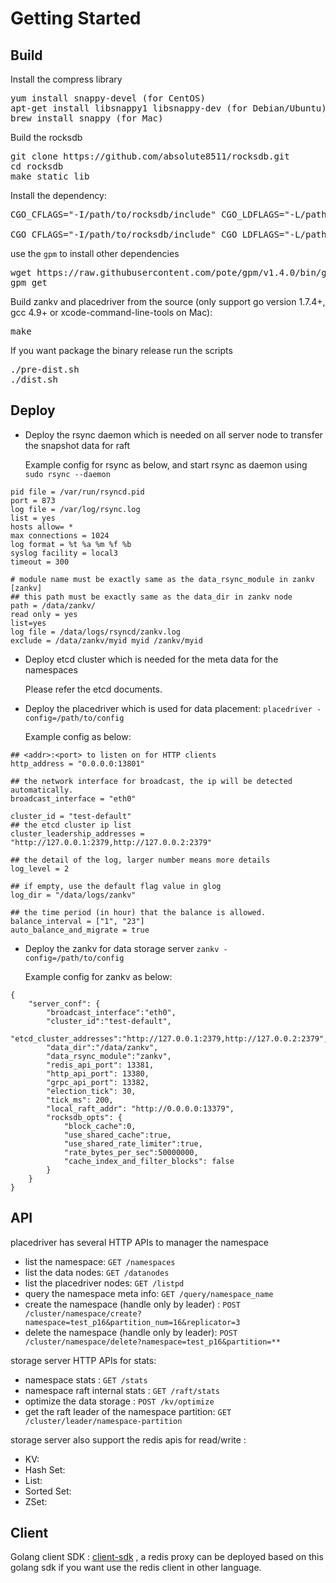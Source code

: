 # Getting Started

## Build

Install the compress library
<pre>
yum install snappy-devel (for CentOS)
apt-get install libsnappy1 libsnappy-dev (for Debian/Ubuntu)
brew install snappy (for Mac)
</pre>

Build the rocksdb 
<pre>
git clone https://github.com/absolute8511/rocksdb.git
cd rocksdb
make static_lib
</pre>

Install the dependency:
<pre>
CGO_CFLAGS="-I/path/to/rocksdb/include" CGO_LDFLAGS="-L/path/to/rocksdb -lrocksdb -lstdc++ -lm -lsnappy -lrt" go get github.com/absolute8511/gorocksdb

CGO_CFLAGS="-I/path/to/rocksdb/include" CGO_LDFLAGS="-L/path/to/rocksdb -lrocksdb -lstdc++ -lm -lsnappy" go get github.com/absolute8511/gorocksdb (for MacOS)
</pre>

use the `gpm` to install other dependencies
<pre>
wget https://raw.githubusercontent.com/pote/gpm/v1.4.0/bin/gpm && chmod +x gpm && sudo mv gpm /usr/local/bin
gpm get
</pre>


Build zankv and placedriver from the source (only support go version 1.7.4+, gcc 4.9+ or xcode-command-line-tools on Mac):
<pre>
make
</pre>

If you want package the binary release run the scripts
<pre>
./pre-dist.sh
./dist.sh
</pre>

## Deploy

* Deploy the rsync daemon which is needed on all server node to transfer the snapshot data for raft

  Example config for rsync as below, and start rsync as daemon using `sudo rsync --daemon` 
```
pid file = /var/run/rsyncd.pid
port = 873
log file = /var/log/rsync.log
list = yes
hosts allow= *
max connections = 1024
log format = %t %a %m %f %b
syslog facility = local3
timeout = 300

# module name must be exactly same as the data_rsync_module in zankv
[zankv]
## this path must be exactly same as the data_dir in zankv node
path = /data/zankv/
read only = yes
list=yes
log file = /data/logs/rsyncd/zankv.log
exclude = /data/zankv/myid myid /zankv/myid
```

* Deploy etcd cluster which is needed for the meta data for the namespaces

  Please refer the etcd documents.

* Deploy the placedriver which is used for data placement: `placedriver -config=/path/to/config`

  Example config as below:
```
## <addr>:<port> to listen on for HTTP clients
http_address = "0.0.0.0:13801"

## the network interface for broadcast, the ip will be detected automatically.
broadcast_interface = "eth0"

cluster_id = "test-default"
## the etcd cluster ip list
cluster_leadership_addresses = "http://127.0.0.1:2379,http://127.0.0.2:2379"

## the detail of the log, larger number means more details
log_level = 2

## if empty, use the default flag value in glog
log_dir = "/data/logs/zankv"

## the time period (in hour) that the balance is allowed.
balance_interval = ["1", "23"]
auto_balance_and_migrate = true
```

* Deploy the zankv for data storage server `zankv -config=/path/to/config`

  Example config for zankv as below:
```
{
    "server_conf": {
        "broadcast_interface":"eth0",
        "cluster_id":"test-default",
        "etcd_cluster_addresses":"http://127.0.0.1:2379,http://127.0.0.2:2379",
        "data_dir":"/data/zankv",
        "data_rsync_module":"zankv",
        "redis_api_port": 13381,
        "http_api_port": 13380,
        "grpc_api_port": 13382,
        "election_tick": 30,
        "tick_ms": 200,
        "local_raft_addr": "http://0.0.0.0:13379",
        "rocksdb_opts": {
            "block_cache":0,
            "use_shared_cache":true,
            "use_shared_rate_limiter":true,
            "rate_bytes_per_sec":50000000,
            "cache_index_and_filter_blocks": false
        }
    }
}
```

## API

placedriver has several HTTP APIs to manager the namespace

- list the namespace: `GET /namespaces`
- list the data nodes: `GET /datanodes`
- list the placedriver nodes: `GET /listpd`
- query the namespace meta info: `GET /query/namespace_name`
- create the namespace (handle only by leader) : `POST /cluster/namespace/create?namespace=test_p16&partition_num=16&replicator=3`
- delete the namespace (handle only by leader): `POST /cluster/namespace/delete?namespace=test_p16&partition=**`

storage server HTTP APIs for stats:

- namespace stats : `GET /stats`
- namespace raft internal stats : `GET /raft/stats`
- optimize the data storage : `POST /kv/optimize`
- get the raft leader of the namespace partition: `GET /cluster/leader/namespace-partition`

storage server also support the redis apis for read/write :

* KV:
* Hash Set:
* List:
* Sorted Set:
* ZSet:

## Client
Golang client SDK : [client-sdk] , a redis proxy can be deployed 
based on this golang sdk if you want use the redis client in other language.


[client-sdk]: https://github.com/absolute8511/go-zanredisdb
